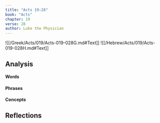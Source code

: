 ```yaml
---
title: "Acts 19:28"
book: "Acts"
chapter: 19
verse: 28
author: Luke the Physician
---
```

![[/Greek/Acts/019/Acts-019-028G.md#Text]]
![[/Hebrew/Acts/019/Acts-019-028H.md#Text]]

## Analysis

#### Words

#### Phrases

#### Concepts

## Reflections
